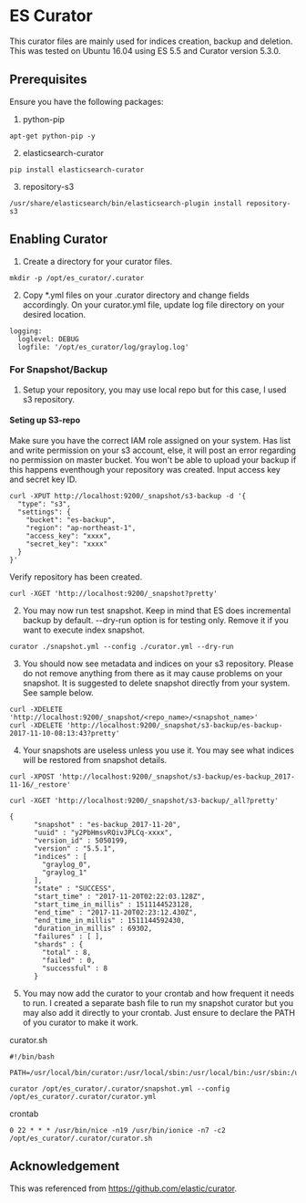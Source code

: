 # ES Curator
This curator files are mainly used for indices creation, backup and deletion. This was tested on Ubuntu 16.04 using ES 5.5 and Curator version 5.3.0.

## Prerequisites
Ensure you have the following packages:
1. python-pip
```
apt-get python-pip -y
```
2. elasticsearch-curator
```
pip install elasticsearch-curator
```
3. repository-s3
```
/usr/share/elasticsearch/bin/elasticsearch-plugin install repository-s3
```

## Enabling Curator
1. Create a directory for your curator files.
```
mkdir -p /opt/es_curator/.curator
```
2. Copy *.yml files on your .curator directory and change fields accordingly. On your curator.yml file, update log file directory on your desired location.
```
logging:
  loglevel: DEBUG
  logfile: '/opt/es_curator/log/graylog.log'
```
### For Snapshot/Backup
1. Setup your repository, you may use local repo but for this case, I used s3 repository.
#### Seting up S3-repo
Make sure you have the correct IAM role assigned on your system. Has list and write permission on your s3 account, else, it will post an error regarding no permission on master bucket. You won't be able to upload your backup if this happens eventhough your repository was created. Input access key and secret key ID.
```
curl -XPUT http://localhost:9200/_snapshot/s3-backup -d '{
  "type": "s3",
  "settings": {
    "bucket": "es-backup",
    "region": "ap-northeast-1",
    "access_key": "xxxx", 
    "secret_key": "xxxx"
  }
}'
```
Verify repository has been created.
```
curl -XGET 'http://localhost:9200/_snapshot?pretty'
```
2. You may now run test snapshot. Keep in mind that ES does incremental backup by default. --dry-run option is for testing only. Remove it if you want to execute index snapshot.
```
curator ./snapshot.yml --config ./curator.yml --dry-run
```
3. You should now see metadata and indices on your s3 repository. Please do not remove anything from there as it may cause problems on your snapshot. It is suggested to delete snapshot directly from your system. See sample below.
```
curl -XDELETE 'http://localhost:9200/_snapshot/<repo_name>/<snapshot_name>' 
curl -XDELETE 'http://localhost:9200/_snapshot/s3-backup/es-backup-2017-11-10-08:13:43?pretty'
```
4. Your snapshots are useless unless you use it. You may see what indices will be restored from snapshot details.
```
curl -XPOST 'http://localhost:9200/_snapshot/s3-backup/es-backup_2017-11-16/_restore'
```
```
curl -XGET 'http://localhost:9200/_snapshot/s3-backup/_all?pretty'
```
```
{
      "snapshot" : "es-backup_2017-11-20",
      "uuid" : "y2PbHmsvRQivJPLCq-xxxx",
      "version_id" : 5050199,
      "version" : "5.5.1",
      "indices" : [
        "graylog_0",
        "graylog_1"
      ],
      "state" : "SUCCESS",
      "start_time" : "2017-11-20T02:22:03.128Z",
      "start_time_in_millis" : 1511144523128,
      "end_time" : "2017-11-20T02:23:12.430Z",
      "end_time_in_millis" : 1511144592430,
      "duration_in_millis" : 69302,
      "failures" : [ ],
      "shards" : {
        "total" : 8,
        "failed" : 0,
        "successful" : 8
      }
```
5. You may now add the curator to your crontab and how frequent it needs to run. I created a separate bash file to run my snapshot curator but you may also add it directly to your crontab. Just ensure to declare the PATH of you curator to make it work.

curator.sh
```
#!/bin/bash

PATH=/usr/local/bin/curator:/usr/local/sbin:/usr/local/bin:/usr/sbin:/usr/bin:/sbin:/bin:/snap/bin

curator /opt/es_curator/.curator/snapshot.yml --config /opt/es_curator/.curator/curator.yml
```
crontab 
```
0 22 * * * /usr/bin/nice -n19 /usr/bin/ionice -n7 -c2 /opt/es_curator/.curator/curator.sh
```
## Acknowledgement
This was referenced from https://github.com/elastic/curator.
